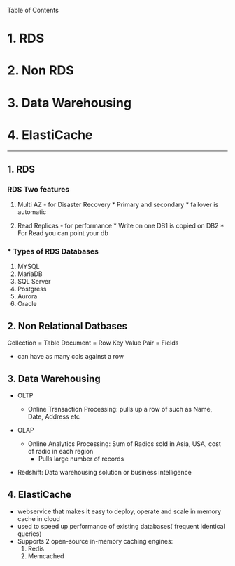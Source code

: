 
Table of Contents
# 1. RDS
# 2. Non RDS
# 3. Data Warehousing
# 4. ElastiCache

***************************

## 1.  RDS

### RDS Two features
  
  1. Multi AZ - for Disaster Recovery
    * Primary and secondary
    * failover is automatic
  
  2. Read Replicas - for performance
    * Write on one DB1 is copied on DB2
    * For Read you can point your db 

### * Types of RDS Databases
  1. MYSQL
  2. MariaDB
  3. SQL Server
  4. Postgress
  5. Aurora
  6. Oracle
 

## 2. Non Relational Datbases
    
   Collection     = Table
   Document       = Row
   Key Value Pair = Fields
  
  * can have as many cols against a row
  
## 3. Data Warehousing
  * OLTP 
    * Online Transaction Processing: pulls up a row of such as Name, Date, Address etc
  
  * OLAP
    * Online Analytics Processing: Sum of Radios sold in Asia, USA, cost of radio in each region
      * Pulls large number of records
  
  * Redshift: Data warehousing solution or business intelligence
  
## 4. ElastiCache
  * webservice that makes it easy to deploy, operate and scale in memory cache in cloud
  * used to speed up performance of existing databases( frequent identical queries)
  * Supports 2 open-source in-memory caching engines:
     1. Redis
     2. Memcached
